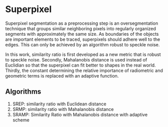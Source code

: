 # Superpixel
Superpixel segmentation as a preprocessing step is an oversegmentation technique that groups similar neighboring pixels into
regularly organized segments with approximately the same size. As boundaries of the objects are important elements to be traced, superpixels should adhere well to
the edges. This can only be achieved by an algorithm robust to speckle noise. 

In this work, similarity ratio is first developed as a new metric  that is robust to
speckle noise. Secondly, Mahalanobis distance is used instead of Euclidian so that
the superpixel can fit better to shapes in the real world. Thirdly, the constant
determining the relative importance of radiometric and geometric terms is replaced
with an adaptive function. 

## Algorithms
1. SREP: similarity ratio with Euclidean distance 
2. SRMP: similarity ratio with Mahalanobis distance
3. SRAMP: Similarity Ratio with Mahalanobis distance with adaptive scheme

